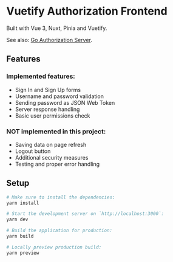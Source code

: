 # Vuetify Authorization Frontend

Built with Vue 3, Nuxt, Pinia and Vuetify.

See also: [Go Authorization Server](https://github.com/chnmk/go-authorization-server).

## Features

### Implemented features:

* Sign In and Sign Up forms
* Username and password validation
* Sending password as JSON Web Token
* Server response handling
* Basic user permissions check

### NOT implemented in this project:

* Saving data on page refresh
* Logout button
* Additional security measures
* Testing and proper error handling

## Setup

```bash
# Make sure to install the dependencies:
yarn install

# Start the development server on `http://localhost:3000`:
yarn dev

# Build the application for production:
yarn build

# Locally preview production build:
yarn preview
```